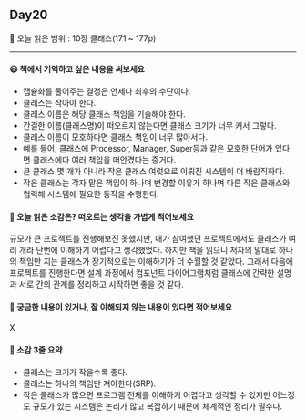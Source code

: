 ## Day20
🔖 오늘 읽은 범위 : 10장 클래스(171 ~ 177p) 
  
---

#### 😃 책에서 기억하고 싶은 내용을 써보세요
- 캡슐화를 풀어주는 결정은 언제나 최후의 수단이다.
- 클래스는 작아야 한다.
- 클래스 이름은 해당 클래스 책임을 기술해야 한다.
- 간결한 이름(클래스명)이 떠오르지 않는다면 클래스 크기가 너무 커서 그렇다.
- 클래스 이름이 모호하다면 클래스 책임이 너무 많아서다.
- 예를 들어, 클래스에 Processor, Manager, Super등과 같은 모호한 단어가 있다면 클래스에다 여러 책임을 떠안겼다는 증거다.
- 큰 클래스 몇 개가 아니라 작은 클래스 여럿으로 이뤄진 시스템이 더 바람직하다.
- 작은 클래스는 각자 맡은 책임이 하나며 변경할 이유가 하나며 다른 작은 클래스와 협력해 시스템에 필요한 동작을 수행한다.
  
#### 🤔 오늘 읽은 소감은? 떠오르는 생각을 가볍게 적어보세요
규모가 큰 프로젝트를 진행해보진 못했지만, 내가 참여했던 프로젝트에서도 클래스가 여러 개라 단번에 이해하기 어렵다고 생각했었다. 하지만 책을 읽으니 저자의 말대로 하나의 책임만 지는 클래스가 장기적으로는 이해하기가 더 수월할 것 같았다. 그래서 다음에 프로젝트를 진행한다면 설계 과정에서 컴포넌트 다이어그램처럼 클래스에 간략한 설명과 서로 간의 관계를 정리하고 시작하면 좋을 것 같다.

#### 🔎 궁금한 내용이 있거나, 잘 이해되지 않는 내용이 있다면 적어보세요 
X

#### 📝 소감 3줄 요약
- 클래스는 크기가 작을수록 좋다.
- 클래스는 하나의 책임만 져야한다(SRP).
- 작은 클래스가 많으면 프로그램 전체를 이해하기 어렵다고 생각할 수 있지만 어느정도 규모가 있는 시스템은 논리가 많고 복잡하기 때문에 체계적인 정리가 필수다.
